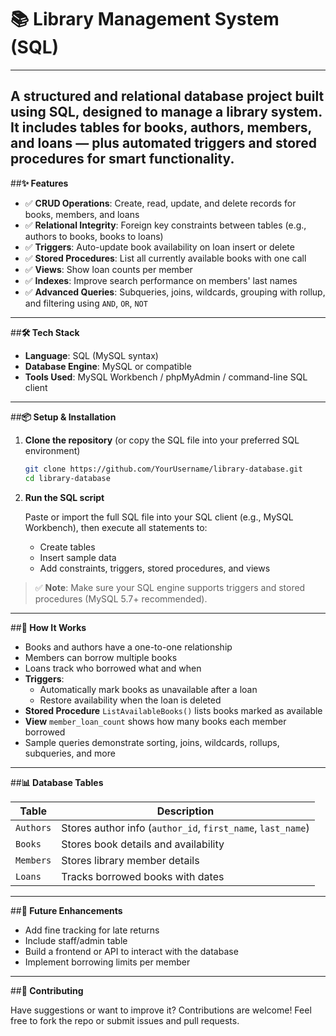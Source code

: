 # **📚 Library Management System (SQL)**

---
A structured and relational database project built using **SQL**, designed to manage a library system. It includes tables for books, authors, members, and loans — plus automated triggers and stored procedures for smart functionality.
---

##**✨ Features**

* ✅ **CRUD Operations**: Create, read, update, and delete records for books, members, and loans  
* ✅ **Relational Integrity**: Foreign key constraints between tables (e.g., authors to books, books to loans)  
* ✅ **Triggers**: Auto-update book availability on loan insert or delete  
* ✅ **Stored Procedures**: List all currently available books with one call  
* ✅ **Views**: Show loan counts per member  
* ✅ **Indexes**: Improve search performance on members' last names  
* ✅ **Advanced Queries**: Subqueries, joins, wildcards, grouping with rollup, and filtering using `AND`, `OR`, `NOT`
---
##**🛠️ Tech Stack**

* **Language**: SQL (MySQL syntax)
* **Database Engine**: MySQL or compatible
* **Tools Used**: MySQL Workbench / phpMyAdmin / command-line SQL client
---
##**📦 Setup & Installation**

1. **Clone the repository** (or copy the SQL file into your preferred SQL environment)

   ```bash
   git clone https://github.com/YourUsername/library-database.git
   cd library-database
   ```

2. **Run the SQL script**

   Paste or import the full SQL file into your SQL client (e.g., MySQL Workbench), then execute all statements to:

   * Create tables  
   * Insert sample data  
   * Add constraints, triggers, stored procedures, and views

> ✅ **Note**: Make sure your SQL engine supports triggers and stored procedures (MySQL 5.7+ recommended).
---
##**🧠 How It Works**

* Books and authors have a one-to-one relationship  
* Members can borrow multiple books  
* Loans track who borrowed what and when  
* **Triggers**:  
  * Automatically mark books as unavailable after a loan  
  * Restore availability when the loan is deleted  
* **Stored Procedure** `ListAvailableBooks()` lists books marked as available  
* **View** `member_loan_count` shows how many books each member borrowed  
* Sample queries demonstrate sorting, joins, wildcards, rollups, subqueries, and more
---
##**📊 Database Tables**

| Table     | Description                          |
|-----------|--------------------------------------|
| `Authors` | Stores author info (`author_id`, `first_name`, `last_name`) |
| `Books`   | Stores book details and availability |
| `Members` | Stores library member details        |
| `Loans`   | Tracks borrowed books with dates     |
---
##**🚀 Future Enhancements**

* Add fine tracking for late returns  
* Include staff/admin table  
* Build a frontend or API to interact with the database  
* Implement borrowing limits per member  
---
##**🤝 Contributing**

Have suggestions or want to improve it? Contributions are welcome! Feel free to fork the repo or submit issues and pull requests.
